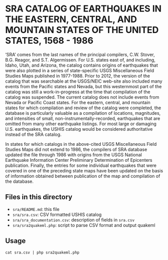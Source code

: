 # SRA CATALOG OF EARTHQUAKES IN THE EASTERN, CENTRAL, AND MOUNTAIN STATES OF THE UNITED STATES, 1568 - 1986

‘SRA’ comes from the last names of the principal
compilers, C.W. Stover, B.G. Reagor, and S.T. Algermissen. For U.S. states east
of, and including, Idaho, Utah, and Arizona, the catalog contains origins of
earthquakes that were also plotted in a series of state-specific USGS
Miscellaneous Field Studies Maps published in 1977-1988.  Prior to 2012, the
version of the catalog that was searchable at the USGS/NEIC web-site also
included many events from the Pacific states and Nevada, but this westernmost
part of the catalog was still a work-in-progress at the time that compilation
of the catalog was suspended. The current catalog does not include events from
Nevada or Pacific Coast states.  For the eastern, central, and mountain states
for which compilation and review of the catalog were completed, the database is
particularly valuable as a compilation of locations, magnitudes, and intensities
of small, non-instrumentally-recorded, earthquakes that are omitted from many
other earthquake listings. For most large or damaging U.S. earthquakes, the
USHIS catalog would be considered authoritative instead of the SRA catalog.

In states for which catalogs in the above-cited USGS Miscellaneous Field Studies
Maps did not extend to 1986, the compilers of SRA database updated the file
through 1986 with origins from the USGS National Earthquake Information Center
Preliminary Determination of Epicenters publication.  Finally, the entries for
some individual earthquakes that were covered in one of the preceding state maps
have been updated on the basis of information obtained between publication of
the map and compilation of the database.


## Files in this directory
- `sra/README.md`: this file
- `sra/sra.csv`: CSV formatted USHIS catalog
- `sra/sra_documentation.csv`: description of fields in `sra.csv`
- `sra/sra2quakeml.php`: script to parse CSV format and output quakeml

## Usage
```cat sra.csv | php sra2quakeml.php```
